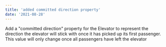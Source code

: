 ```yaml
---
title: 'added committed direction property'
date: '2021-08-28'
---
```


Add a "committed direction" property for the Elevator to represent the direction the elevator will stick with once it has picked up its first passenger.  This value will only change once all passengers have left the elevator

